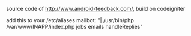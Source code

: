 source code of http://www.android-feedback.com/, build on codeigniter

add this to your /etc/aliases
mailbot:        "| /usr/bin/php /var/www/INAPP/index.php jobs emails handleReplies"
